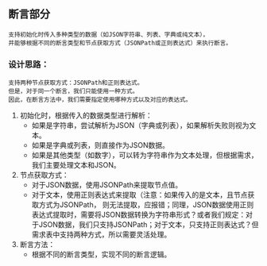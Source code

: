 ## 断言部分

    支持初始化时传入多种类型的数据（如JSON字符串、列表、字典或纯文本），
    并能够根据不同的断言类型和节点获取方式（JSONPath或正则表达式）来执行断言。

### 设计思路：

    支持两种节点获取方式：JSONPath和正则表达式。
    但是，对于同一个断言，我们只能使用一种方式。
    因此，在断言方法中，我们需要指定使用哪种方式以及对应的表达式。

1. 初始化时，根据传入的数据类型进行解析：
    - 如果是字符串，尝试解析为JSON（字典或列表），如果解析失败则视为文本。
    - 如果是字典或列表，则直接作为JSON数据。
    - 如果是其他类型（如数字），可以转为字符串作为文本处理，但根据需求，我们主要处理文本和JSON。
2. 节点获取方式：
    - 对于JSON数据，使用JSONPath来提取节点值。
    - 对于文本，使用正则表达式来提取（注意：如果传入的是文本，且节点获取方式为JSONPath，
      则无法提取，应报错；同理，JSON数据使用正则表达式提取时，需要将JSON数据转换为字符串形式？或者我们规定：对于JSON数据，我们只支持JSONPath；对于文本，只支持正则表达式？但需求表中支持两种方式，所以需要灵活处理。
3. 断言方法：
    - 根据不同的断言类型，实现不同的断言逻辑。